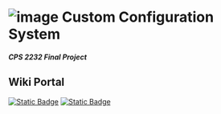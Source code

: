 # ![image](https://www.gitbook.com/cdn-cgi/image/width=32,dpr=2,height=32,fit=contain,format=auto/https%3A%2F%2Ffiles.gitbook.com%2Fv0%2Fb%2Fgitbook-x-prod.appspot.com%2Fo%2Fspaces%252Fxpyo9UK1dROIdiYxZrlQ%252Ficon%252FaZYcpBJskWQRR8KsLIOq%252Flogo%255B100x100%255D.png%3Falt%3Dmedia%26token%3Dbd8ff733-5be2-418b-aad9-cde49a99a998) Custom Configuration System    
##### CPS 2232 Final Project
 
## Wiki Portal
[![Static Badge](https://img.shields.io/badge/EN-Wiki?style=flat&label=Wiki)](https://zst-1.gitbook.io/custom_configuration_system-wiki/)
[![Static Badge](https://img.shields.io/badge/CN-Wiki?style=flat&label=Wiki)](https://zst-1.gitbook.io/custom_configuration_system-wiki_cn/)
